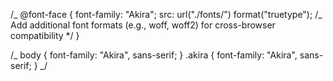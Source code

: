 /_ @font-face {
font-family: "Akira";
src: url("./fonts/") format("truetype");
/_ Add additional font formats (e.g., woff, woff2) for cross-browser compatibility \*/
}

/_ body {
font-family: "Akira", sans-serif;
}
.akira {
font-family: "Akira", sans-serif;
} _/
